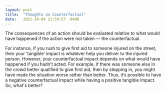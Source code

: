 ```yaml
---
layout: post
title:  "Thoughts on Counterfactual"
date:   2021-10-04 21:59:57 -0400
---
```

The consequences of an action should be evaluated relative to what would have happened if the action were not taken — the counterfactual.  


For instance, if you rush to give first aid to someone injured on the street, then your ‘tangible’ impact is whatever help you deliver to the injured person.
However, your counterfactual impact depends on what would have happened if you hadn’t acted. For example, if there was someone else in the crowd better qualified to give first aid, then by stepping in, you might have made the situation worse rather than better. 
Thus, it’s possible to have a negative counterfactual impact while having a positive tangible impact.   
So, what's better? 
